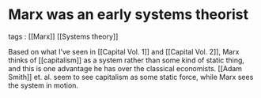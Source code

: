 # Marx was an early systems theorist

tags
: [[Marx]] [[Systems theory]]

Based on what I&rsquo;ve seen in [[Capital Vol. 1]] and [[Capital Vol. 2]], Marx thinks of [[capitalism]] as a system rather than some kind of static thing, and this is one advantage he has over the classical economists. [[Adam Smith]] et. al. seem to see capitalism as some static force, while Marx sees the system in motion.

